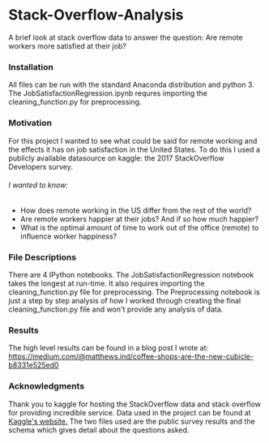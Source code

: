 # Stack-Overflow-Analysis
A brief look at stack overflow data to answer the question: Are remote workers more satisfied at their job?

### Installation
All files can be run with the standard Anaconda distribution and python 3. The JobSatisfactionRegression.ipynb requres importing the cleaning_function.py for preprocessing.

### Motivation
For this project I wanted to see what could be said for remote working and the effects it has on job satisfaction in the United States. To do this I used a publicly available datasource on kaggle: the 2017 StackOverflow Developers survey.

###### I wanted to know:

- How does remote working in the US differ from the rest of the world?
- Are remote workers happier at their jobs? And if so how much happier?
- What is the optimal amount of time to work out of the office (remote) to influence worker happiness?

### File Descriptions

There are 4 IPython notebooks. The JobSatisfactionRegression notebook takes the longest at run-time. It also requires importing the cleaning_function.py file for preprocessing. The Preprocessing notebook is just a step by step analysis of how I worked through creating the final cleaning_function.py file and won't provide any analysis of data. 

### Results

The high level results can be found in a blog post I wrote at: 
https://medium.com/@matthews.ind/coffee-shops-are-the-new-cubicle-b8331e525ed0

### Acknowledgments

Thank you to kaggle for hosting the StackOverflow data and stack overflow for providing incredible service. 
Data used in the project can be found at
[Kaggle's website.](https://www.kaggle.com/stackoverflow/so-survey-2017/data  "Kaggle's site.")
The two files used are the public survey results and the schema which gives detail about the questions asked. 
